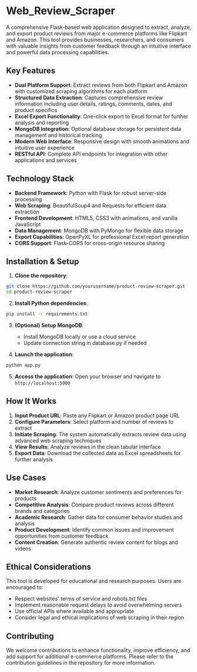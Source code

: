 # Web_Review_Scraper
A comprehensive Flask-based web application designed to extract, analyze, and export product reviews from major e-commerce platforms like Flipkart and Amazon. This tool provides businesses, researchers, and consumers with valuable insights from customer feedback through an intuitive interface and powerful data processing capabilities.
## Key Features

- **Dual Platform Support**: Extract reviews from both Flipkart and Amazon with customized scraping algorithms for each platform
- **Structured Data Extraction**: Captures comprehensive review information including user details, ratings, comments, dates, and product specifics
- **Excel Export Functionality**: One-click export to Excel format for further analysis and reporting
- **MongoDB Integration**: Optional database storage for persistent data management and historical tracking
- **Modern Web Interface**: Responsive design with smooth animations and intuitive user experience
- **RESTful API**: Complete API endpoints for integration with other applications and services

## Technology Stack

- **Backend Framework**: Python with Flask for robust server-side processing
- **Web Scraping**: BeautifulSoup4 and Requests for efficient data extraction
- **Frontend Development**: HTML5, CSS3 with animations, and vanilla JavaScript
- **Data Management**: MongoDB with PyMongo for flexible data storage
- **Export Capabilities**: OpenPyXL for professional Excel report generation
- **CORS Support**: Flask-CORS for cross-origin resource sharing

## Installation & Setup

1. **Clone the repository**:
```bash
git clone https://github.com/yourusername/product-review-scraper.git
cd product-review-scraper
```

2. **Install Python dependencies**:
```bash
pip install -r requirements.txt
```

3. **(Optional) Setup MongoDB**:
   - Install MongoDB locally or use a cloud service
   - Update connection string in database.py if needed

4. **Launch the application**:
```bash
python app.py
```

5. **Access the application**:
   Open your browser and navigate to `http://localhost:5000`

## How It Works

1. **Input Product URL**: Paste any Flipkart or Amazon product page URL
2. **Configure Parameters**: Select platform and number of reviews to extract
3. **Initiate Scraping**: The system automatically extracts review data using advanced web scraping techniques
4. **View Results**: Analyze reviews in the clean tabular interface
5. **Export Data**: Download the collected data as Excel spreadsheets for further analysis

## Use Cases

- **Market Research**: Analyze customer sentiments and preferences for products
- **Competitive Analysis**: Compare product reviews across different brands and categories
- **Academic Research**: Gather data for consumer behavior studies and analysis
- **Product Development**: Identify common issues and improvement opportunities from customer feedback
- **Content Creation**: Generate authentic review content for blogs and videos

## Ethical Considerations

This tool is developed for educational and research purposes. Users are encouraged to:
- Respect websites' terms of service and robots.txt files
- Implement reasonable request delays to avoid overwhelming servers
- Use official APIs where available and appropriate
- Consider legal and ethical implications of web scraping in their region

## Contributing

We welcome contributions to enhance functionality, improve efficiency, and add support for additional e-commerce platforms. Please refer to the contribution guidelines in the repository for more information.

